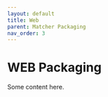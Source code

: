 ```yaml
---
layout: default
title: Web
parent: Matcher Packaging
nav_order: 3
---
```


# WEB Packaging
Some content here.